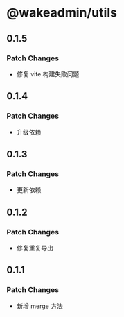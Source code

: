 # @wakeadmin/utils

## 0.1.5

### Patch Changes

- 修复 vite 构建失败问题

## 0.1.4

### Patch Changes

- 升级依赖

## 0.1.3

### Patch Changes

- 更新依赖

## 0.1.2

### Patch Changes

- 修复重复导出

## 0.1.1

### Patch Changes

- 新增 merge 方法
